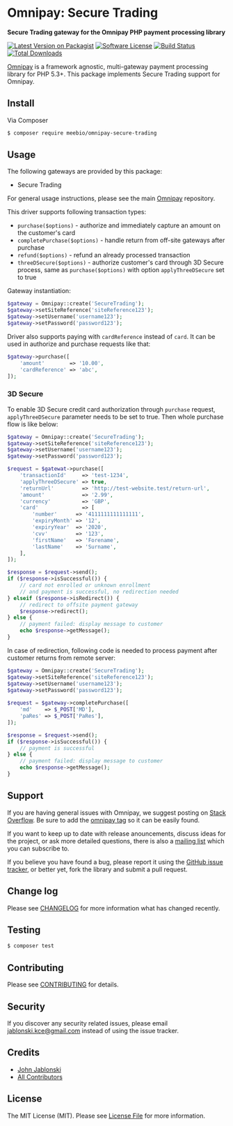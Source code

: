 # Omnipay: Secure Trading

**Secure Trading gateway for the Omnipay PHP payment processing library**

[![Latest Version on Packagist](https://img.shields.io/packagist/v/meebio/omnipay-secure-trading.svg?style=flat-square)](https://packagist.org/packages/meebio/omnipay-secure-trading)
[![Software License](https://img.shields.io/badge/license-MIT-brightgreen.svg?style=flat-square)](LICENSE.md)
[![Build Status](https://img.shields.io/travis/meebio/omnipay-secure-trading/master.svg?style=flat-square)](https://travis-ci.org/meebio/omnipay-secure-trading)
[![Total Downloads](https://img.shields.io/packagist/dt/meebio/omnipay-secure-trading.svg?style=flat-square)](https://packagist.org/packages/meebio/omnipay-secure-trading)


[Omnipay](https://github.com/thephpleague/omnipay) is a framework agnostic, multi-gateway payment
processing library for PHP 5.3+. This package implements Secure Trading support for Omnipay.

## Install

Via Composer

``` bash
$ composer require meebio/omnipay-secure-trading
```

## Usage

The following gateways are provided by this package:

 * Secure Trading

For general usage instructions, please see the main [Omnipay](https://github.com/thephpleague/omnipay) repository.

This driver supports following transaction types:

- `purchase($options)` - authorize and immediately capture an amount on the customer's card
- `completePurchase($options)` - handle return from off-site gateways after purchase
- `refund($options)` - refund an already processed transaction
- `threeDSecure($options)` - authorize customer's card through 3D Secure process, same as `purchase($options)`
 with option `applyThreeDSecure` set to true

Gateway instantiation:

```php
$gateway = Omnipay::create('SecureTrading');
$gateway->setSiteReference('siteReference123');
$gateway->setUsername('username123');
$gateway->setPassword('password123');
```

Driver also supports paying with `cardReference` instead of `card`.
 It can be used in authorize and purchase requests like that:

```php
$gateway->purchase([
    'amount'        => '10.00',
    'cardReference' => 'abc',
]);
```
    
### 3D Secure
To enable 3D Secure credit card authorization through `purchase` request, `applyThreeDSecure` parameter needs to be set to true. Then whole purchase flow is like below:

```php
$gateway = Omnipay::create('SecureTrading');
$gateway->setSiteReference('siteReference123');
$gateway->setUsername('username123');
$gateway->setPassword('password123');

$request = $gatewat->purchase([
    'transactionId'     => 'test-1234',
    'applyThreeDSecure' => true,
    'returnUrl'         => 'http://test-website.test/return-url',
    'amount'            => '2.99',
    'currency'          => 'GBP',
    'card'              => [
        'number'      => '4111111111111111',
        'expiryMonth' => '12',
        'expiryYear'  => '2020',
        'cvv'         => '123',
        'firstName'   => 'Forename',
        'lastName'    => 'Surname',
    ],
]);

$response = $request->send();
if ($response->isSuccessful()) {
    // card not enrolled or unknown enrollment
    // and payment is successful, no redirection needed
} elseif ($response->isRedirect()) {
    // redirect to offsite payment gateway
    $response->redirect();
} else {
    // payment failed: display message to customer
    echo $response->getMessage();
}
```
    
In case of redirection, following code is needed to process payment after customer returns from remote server:

```php    
$gateway = Omnipay::create('SecureTrading');
$gateway->setSiteReference('siteReference123');
$gateway->setUsername('username123');
$gateway->setPassword('password123');
    
$request = $gateway->completePurchase([
    'md'    => $_POST['MD'],
    'paRes' => $_POST['PaRes'],
]);

$response = $request->send();
if ($response->isSuccessful()) {
    // payment is successful
} else {
    // payment failed: display message to customer
    echo $response->getMessage();
}
```

## Support

If you are having general issues with Omnipay, we suggest posting on
[Stack Overflow](http://stackoverflow.com/). Be sure to add the
[omnipay tag](http://stackoverflow.com/questions/tagged/omnipay) so it can be easily found.

If you want to keep up to date with release anouncements, discuss ideas for the project,
or ask more detailed questions, there is also a [mailing list](https://groups.google.com/forum/#!forum/omnipay) which
you can subscribe to.

If you believe you have found a bug, please report it using the [GitHub issue tracker](https://github.com/meebio/omnipay-secure-trading/issues),
or better yet, fork the library and submit a pull request.

## Change log

Please see [CHANGELOG](CHANGELOG.md) for more information what has changed recently.

## Testing

``` bash
$ composer test
```

## Contributing

Please see [CONTRIBUTING](CONTRIBUTING.md) for details.

## Security

If you discover any security related issues, please email jablonski.kce@gmail.com instead of using the issue tracker.

## Credits

- [John Jablonski](https://github.com/jan-j)
- [All Contributors](../../contributors)

## License

The MIT License (MIT). Please see [License File](LICENSE.md) for more information.
